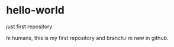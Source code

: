 # hello-world
just first repository

hi humans,
this is my first repository and branch.i m new in github.
